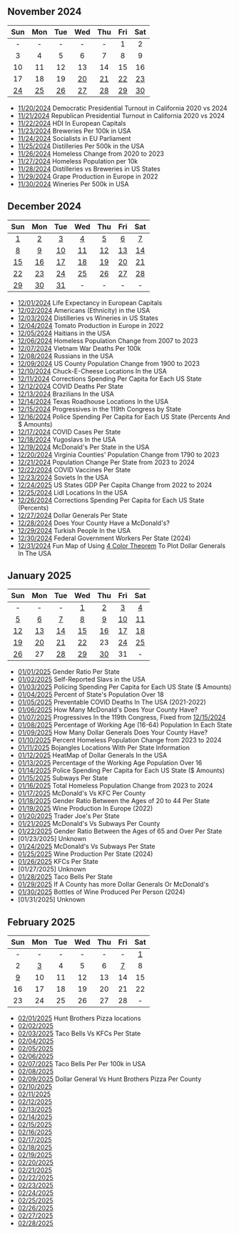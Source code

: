 ## November 2024

|Sun|Mon|Tue|Wed|Thu|Fri|Sat|
|:-:|:-:|:-:|:-:|:-:|:-:|:-:|
| - | - | - | - | - |1|2|
|3|4|5|6|7|8|9|
|10|11|12|13|14|15|16|
|17|18|19|[20](projects/California_Democratic_Pres_Turnout_2020_2024/)|[21](projects/California_Republican_Pres_Turnout_2020_2024)|[22](projects/Breweries_Per_Capita/)|[23](projects/Breweries_Per_Capita/)|
|[24](projects/European_Socialists/)|[25](projects/Distilleries_Per_Capita/)|[26](projects/Homeless_Change_2020_2023/)|[27](projects/Homeless_population_per_10k/)|[28](projects/Distilleries_vs_Breweries/)|[29](projects/Grape_Production_Europe_2022/)|[30](projects/Wineries_Per_Capita/)|


* [11/20/2024](projects/California_Democratic_Pres_Turnout_2020_2024/) Democratic Presidential Turnout in California 2020 vs 2024
* [11/21/2024](projects/California_Republican_Pres_Turnout_2020_2024) Republican Presidential Turnout in California 2020 vs 2024
* [11/22/2024](projects/European_Capitals_HDI) HDI In European Capitals
* [11/23/2024](projects/Breweries_Per_Capita/) Breweries Per 100k in USA
* [11/24/2024](projects/European_Socialists/) Socialists in EU Parliament
* [11/25/2024](projects/Distilleries_Per_Capita/) Distilleries Per 500k in the USA
* [11/26/2024](projects/Homeless_Change_2020_2023/) Homeless Change from 2020 to 2023
* [11/27/2024](projects/Homeless_population_per_10k/) Homeless Population per 10k
* [11/28/2024](projects/Distilleries_vs_Breweries/) Distilleries vs Breweries in US States
* [11/29/2024](projects/Grape_Production_Europe_2022/) Grape Production in Europe in 2022
* [11/30/2024](projects/Wineries_Per_Capita/) Wineries Per 500k in USA

## December 2024

|Sun|Mon|Tue|Wed|Thu|Fri|Sat|
|:-:|:-:|:-:|:-:|:-:|:-:|:-:|
|[1](projects/European_Capitals_Life_Expectancy/)|[2](projects/Americans_in_USA/)|[3](projects/Distilleries_vs_Wineries)|[4](projects/Tomato_Production_Europe_2022/)|[5](projects/Haitians_in_USA/)|[6](projects/Homeless_Change_2007_2023)|[7](projects/Vietnam_War_Deaths)|
|[8](projects/Russians_in_USA/)|[9](projects/Population_Change_1900_to_2023/)|[10](projects/ChuckECheese_Locations_US/)|[11](projects/Corrections_Spending_Per_Capita/)|[12](projects/COVID_Deaths_Per_State/)|[13](projects/Brazilians_in_USA/)|[14](projects/TexasRoadHouse_Locations_US/)|
|[15](projects/Progressives_Per_State_119th_Congress/)|[16](projects/Police_Spending_Per_Capita/)|[17](projects/COVID_Cases_Per_State/)|[18](projects/Yugoslavs_in_USA/)|[19](projects/McDonalds_Per_State/)|[20](projects/Virginia_Population_Change_1790_2023/)|[21](projects/US_Population_Change_2023_to_2024/)|
|[22](projects/COVID_Vaccine_Rates_Per_State/)|[23](projects/Soviets_in_USA/)|[24](projects/US_States_GDP_Change_Per_Capita_2022-2024)|[25](projects/Lidl_Locations_USA/)|[26](projects/Corrections_Spending_Per_Capita_Inversed/)|[27](projects/Dollar_Generals_Per_State/)|[28](projects/McDonalds_by_County/)|
|[29](projects/Turks_In_USA)|[30](projects/US_Government_Employees_By_State/)|[31](projects/United_States_Of_Dollar_General/)| - | - | - | - |

* [12/01/2024](projects/European_Capitals_Life_Expectancy/) Life Expectancy in European Capitals
* [12/02/2024](projects/Americans_in_USA/) Americans (Ethnicity) in the USA
* [12/03/2024](projects/Distilleries_vs_Wineries) Distilleries vs Wineries in US States
* [12/04/2024](projects/Tomato_Production_Europe_2022/) Tomato Production in Europe in 2022
* [12/05/2024](projects/Haitians_in_USA/) Haitians in the USA
* [12/06/2024](projects/Homeless_Change_2007_2023) Homeless Population Change from 2007 to 2023
* [12/07/2024](projects/Vietnam_War_Deaths) Vietnam War Deaths Per 100k
* [12/08/2024](projects/Russians_in_USA/) Russians in the USA
* [12/09/2024](projects/Population_Change_1900_to_2023/) US County Population Change from 1900 to 2023
* [12/10/2024](projects/ChuckECheese_Locations_US/) Chuck-E-Cheese Locations In the USA
* [12/11/2024](projects/Corrections_Spending_Per_Capita/) Corrections Spending Per Capita for Each US State
* [12/12/2024](projects/COVID_Deaths_Per_State/) COVID Deaths Per State
* [12/13/2024](projects/Brazilians_in_USA/) Brazilians In the USA
* [12/14/2024](projects/TexasRoadHouse_Locations_US/) Texas Roadhouse Locations In the USA
* [12/15/2024](projects/Progressives_Per_State_119th_Congress/) Progressives in the 119th Congress by State
* [12/16/2024](projects/Police_Spending_Per_Capita/) Police Spending Per Capita for Each US State (Percents And $ Amounts)
* [12/17/2024](projects/COVID_Cases_Per_State/) COVID Cases Per State
* [12/18/2024](projects/Yugoslavs_in_USA/) Yugoslavs In the USA
* [12/19/2024](projects/McDonalds_Per_State/) McDonald's Per State in the USA
* [12/20/2024](projects/Virginia_Population_Change_1790_2023/) Virginia Counties' Population Change from 1790 to 2023
* [12/21/2024](projects/US_Population_Change_2023_to_2024/) Population Change Per State from 2023 to 2024
* [12/22/2024](projects/COVID_Vaccine_Rates_Per_State/) COVID Vaccines Per State
* [12/23/2024](projects/Soviets_in_USA/) Soviets In the USA
* [12/24/2025](projects/US_States_GDP_Change_Per_Capita_2022-2024) US States GDP Per Capita Change from 2022 to 2024
* [12/25/2024](projects/Lidl_Locations_USA/) Lidl Locations In the USA
* [12/26/2024](projects/Corrections_Spending_Per_Capita_Inversed/) Corrections Spending Per Capita for Each US State (Percents)
* [12/27/2024](projects/Dollar_Generals_Per_State/) Dollar Generals Per State
* [12/28/2024](projects/McDonalds_by_County/) Does Your County Have a McDonald's?
* [12/29/2024](projects/Turks_In_USA) Turkish People In the USA
* [12/30/2024](projects/US_Government_Employees_By_State/) Federal Government Workers Per State (2024)
* [12/31/2024](projects/United_States_Of_Dollar_General/) Fun Map of Using [4 Color Theorem](https://en.wikipedia.org/wiki/Four_color_theorem) To Plot Dollar Generals In The USA

## January 2025

|Sun|Mon|Tue|Wed|Thu|Fri|Sat|
|:-:|:-:|:-:|:-:|:-:|:-:|:-:|
|-|-|-|[1](projects/Gender_Ratio_USA/)|[2](projects/Slavic_in_USA/)|[3](projects/Police_Spending_Per_Capita_Inversed/)|[4](projects/Over_18_Population/)|
|[5](projects/Preventable_COVID_Deaths/)|[6](projects/McDonalds_Per_County_Count/)|[7](projects/Progressives_Per_State_119th_Congress_Fixed/)|[8](projects/Working_Population/)|[9](projects/Dollar_Generals_Per_County_Count/)|[10](projects/Homeless_Change_2023_2024_Percents/)|[11](projects/Bojangles_Per_State/)|
|[12](projects/Dollar_Generals_HeatMap/)|[13](projects/Over_18_Working_Population/)|[14](projects/Corrections_Spending_Per_Capita_Values/)|[15](projects/Subways_Per_State/)|[16](projects/Homeless_Change_2023_2024_Totals/)|[17](projects/McDonalds_Vs_KFC/)|[18](projects/Gender_Ratio_USA_20-44/)|
|[19](projects/Wine_Production_Europe_2022/)|[20](projects/Trader_Joes_Per_State/)|[21](projects/McDonalds_Vs_Subway/)|[22](projects/Gender_Ratio_USA_65_And_Over/)|23|[24](projects/McDonalds_Vs_Subway_Per_State/)|[25](projects/Wine_Produced_USA_2024/)|
|[26](projects/KFCs_Per_State/)|27|[28](projects/Taco_Bells_Per_State/)|[29](projects/McDonalds_Vs_Dollar_Generals/)|[30](projects/Wine_Produced_USA_2024_Per_Capita/)|31|-|


* [01/01/2025](projects/Gender_Ratio_USA/) Gender Ratio Per State
* [01/02/2025](projects/Slavic_in_USA/) Self-Reported Slavs in the USA
* [01/03/2025](projects/Police_Spending_Per_Capita_Inversed/) Policing Spending Per Capita for Each US State ($ Amounts)
* [01/04/2025](projects/Over_18_Population/) Percent of State's Population Over 18
* [01/05/2025](projects/Preventable_COVID_Deaths/) Preventable COVID Deaths In The USA (2021-2022)
* [01/06/2025](projects/McDonalds_Per_County_Count/) How Many McDonald's Does Your County Have?
* [01/07/2025](projects/Progressives_Per_State_119th_Congress_Fixed/) Progressives In the 119th Congress, Fixed from [12/15/2024](projects/Progressives_Per_State_119th_Congress/)
* [01/08/2025](projects/Working_Population/) Percentage of Working Age (16-64) Population In Each State
* [01/09/2025](projects/Dollar_Generals_Per_County_Count/) How Many Dollar Generals Does Your County Have?
* [01/10/2025](projects/Homeless_Change_2023_2024_Percents/) Percent Homeless Population Change from 2023 to 2024
* [01/11/2025](projects/Bojangles_Per_State/) Bojangles Locations With Per State Information
* [01/12/2025](projects/Dollar_Generals_HeatMap/) HeatMap of Dollar Generals In the USA
* [01/13/2025](projects/Over_18_Working_Population/) Percentage of the Working Age Population Over 16
* [01/14/2025](projects/Corrections_Spending_Per_Capita_Values/) Police Spending Per Capita for Each US State ($ Amounts)
* [01/15/2025](projects/Subways_Per_State/) Subways Per State
* [01/16/2025](projects/Homeless_Change_2023_2024_Totals/) Total Homeless Population Change from 2023 to 2024
* [01/17/2025](projects/McDonalds_Vs_KFC/) McDonald's Vs KFC Per County
* [01/18/2025](projects/Gender_Ratio_USA_20-44/) Gender Ratio Between the Ages of 20 to 44 Per State
* [01/19/2025](projects/Wine_Production_Europe_2022/) Wine Production In Europe (2022)
* [01/20/2025](projects/Trader_Joes_Per_State/) Trader Joe's Per State
* [01/21/2025](projects/McDonalds_Vs_Subway/) McDonald's Vs Subways Per County
* [01/22/2025](projects/Gender_Ratio_USA_65_And_Over/) Gender Ratio Between the Ages of 65 and Over Per State
* [01/23/2025] Unknown
* [01/24/2025](projects/McDonalds_Vs_Subway_Per_State/) McDonald's Vs Subways Per State
* [01/25/2025](projects/Wine_Produced_USA_2024/) Wine Production Per State (2024)
* [01/26/2025](projects/KFCs_Per_State/) KFCs Per State
* [01/27/2025] Unknown
* [01/28/2025](projects/Taco_Bells_Per_State/) Taco Bells Per State
* [01/29/2025](projects/McDonalds_Vs_Dollar_Generals/) If A County has more Dollar Generals Or McDonald's
* [01/30/2025](projects/Wine_Produced_USA_2024_Per_Capita/) Bottles of Wine Produced Per Person (2024)
* [01/31/2025] Unknown

## February 2025

|Sun|Mon|Tue|Wed|Thu|Fri|Sat|
|:-:|:-:|:-:|:-:|:-:|:-:|:-:|
| - | - | - | - | - | - |[1](projects/Hunt_Brothers_Per_State/)|
|2|[3](projects/Taco_Bells_Vs_KFCs_Per_State/)|4|5|6|[7](projects/Taco_Bells_Per_State_Per_Capita/)|8|
|[9](projects/Dollar_General_Vs_Hunt_Brothers_Counties/)|10|11|12|13|14|15|
|16|17|18|19|20|21|22|
|23|24|25|26|27|28|-|

* [02/01/2025](projects/Hunt_Brothers_Per_State/) Hunt Brothers Pizza locations
* [02/02/2025]()
* [02/03/2025](projects/Taco_Bells_Vs_KFCs_Per_State/) Taco Bells Vs KFCs Per State
* [02/04/2025]()
* [02/05/2025]()
* [02/06/2025]()
* [02/07/2025](projects/Taco_Bells_Per_State_Per_Capita/) Taco Bells Per Per 100k in USA
* [02/08/2025]()
* [02/09/2025](projects/Dollar_General_Vs_Hunt_Brothers_Counties/) Dollar General Vs Hunt Brothers Pizza Per County
* [02/10/2025]()
* [02/11/2025]()
* [02/12/2025]()
* [02/13/2025]()
* [02/14/2025]()
* [02/15/2025]()
* [02/16/2025]()
* [02/17/2025]()
* [02/18/2025]()
* [02/19/2025]()
* [02/20/2025]()
* [02/21/2025]()
* [02/22/2025]()
* [02/23/2025]()
* [02/24/2025]()
* [02/25/2025]()
* [02/26/2025]()
* [02/27/2025]()
* [02/28/2025]()
